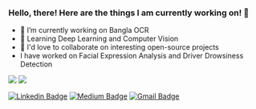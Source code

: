 ### Hello, there! Here are the things I am currently working on! 👋
- 🔭 I’m currently working on Bangla OCR
- 🌱 Learning Deep Learning and Computer Vision
- 👯 I'd love to collaborate on interesting open-source projects 
- I have worked on Facial Expression Analysis and Driver Drowsiness Detection
<img src = "https://github-readme-stats.vercel.app/api?username=kawseribn&&show_icons=true&title_color=ffffff&icon_color=bb2acf&text_color=daf8dc&bg_color=151509">
 <img src = "https://visitor-badge.glitch.me/badge?page_id=kawseribn.visitor-badge">
 
 [![Linkedin Badge](https://img.shields.io/badge/-ibna_kawser-blue?style=flat-square&logo=Linkedin&logoColor=white&link=https://www.linkedin.com/in/ibna-kowsar-744a97153/)](https://www.linkedin.com/in/ibna-kowsar-744a97153/)
[![Medium Badge](https://img.shields.io/badge/-@ibna_kawser-03a57a?style=flat-square&labelColor=000000&logo=Medium&link=https://medium.com/@kawser.ibn.93/)](https://medium.com/@kawser.ibn.93)
[![Gmail Badge](https://img.shields.io/badge/-kawser.ibn.93@gmail.com-c14438?style=flat-square&logo=Gmail&logoColor=white&link=mailto:kawser.ibn.93@gmail.com)](mailto:kawser.ibn.93@gmail.com)
